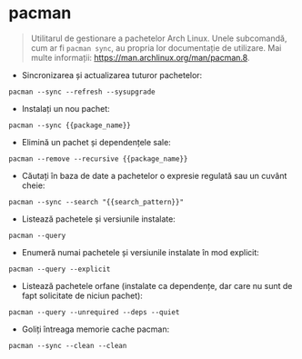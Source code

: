 # pacman

> Utilitarul de gestionare a pachetelor Arch Linux.
> Unele subcomandă, cum ar fi `pacman sync`, au propria lor documentație de utilizare.
> Mai multe informații: <https://man.archlinux.org/man/pacman.8>.

- Sincronizarea și actualizarea tuturor pachetelor:

`pacman --sync --refresh --sysupgrade`

- Instalați un nou pachet:

`pacman --sync {{package_name}}`

- Elimină un pachet și dependențele sale:

`pacman --remove --recursive {{package_name}}`

- Căutați în baza de date a pachetelor o expresie regulată sau un cuvânt cheie:

`pacman --sync --search "{{search_pattern}}"`

- Listează pachetele și versiunile instalate:

`pacman --query`

- Enumeră numai pachetele și versiunile instalate în mod explicit:

`pacman --query --explicit`

- Listează pachetele orfane (instalate ca dependențe, dar care nu sunt de fapt solicitate de niciun pachet):

`pacman --query --unrequired --deps --quiet`

- Goliți întreaga memorie cache pacman:

`pacman --sync --clean --clean`
